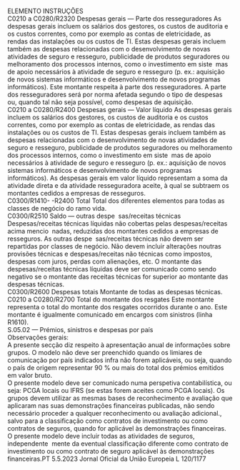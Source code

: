  
ELEMENTO  INSTRUÇÕES  
C0210 a 
C0280/R2320  Despesas gerais — Parte 
dos resseguradores  As despesas gerais incluem os salários dos gestores, os custos de auditoria e os custos 
correntes, como por exemplo as contas de eletricidade, as rendas das instalações ou os 
custos de TI. Estas despesas gerais incluem também as despesas relacionadas com o 
desenvolvimento de novas atividades de seguro e resseguro, publicidade de produtos 
seguradores ou melhoramento dos processos internos, como o investimento em siste ­
mas de apoio necessários à atividade de seguro e resseguro (p. ex.: aquisição de novos 
sistemas informáticos e desenvolvimento de novos programas informáticos). 
Este montante respeita à parte dos resseguradores. 
A parte dos resseguradores será por norma afetada segundo o tipo de despesas ou, 
quando tal não seja possível, como despesas de aquisição.  
C0210 a 
C0280/R2400  Despesas gerais — Valor 
líquido  As despesas gerais incluem os salários dos gestores, os custos de auditoria e os custos 
correntes, como por exemplo as contas de eletricidade, as rendas das instalações ou os 
custos de TI. Estas despesas gerais incluem também as despesas relacionadas com o 
desenvolvimento de novas atividades de seguro e resseguro, publicidade de produtos 
seguradores ou melhoramento dos processos internos, como o investimento em siste ­
mas de apoio necessários à atividade de seguro e resseguro (p. ex.: aquisição de novos 
sistemas informáticos e desenvolvimento de novos programas informáticos). 
As despesas gerais em valor líquido representam a soma da atividade direta e da 
atividade resseguradora aceite, à qual se subtraem os montantes cedidos a empresas 
de resseguros.  
C0300/R1410- 
-R2400  Total  Total dos diferentes elementos para todas as classes de negócio do ramo vida.  
C0300/R2510  Saldo — outras despe ­
sas/receitas técnicas  Despesas/receitas técnicas líquidas não cobertas pelas despesas/receitas acima mencio ­
nadas, reduzidas dos montantes cedidos a empresas de resseguros. As outras despe ­
sas/receitas técnicas não devem ser repartidas por classes de negócio. Não devem incluir 
alterações noutras provisões técnicas e despesas/receitas não técnicas como impostos, 
despesas com juros, perdas com alienações, etc. 
O montante das despesas/receitas técnicas líquidas deve ser comunicado como sendo 
negativo se o montante das receitas técnicas for superior ao montante das despesas 
técnicas.  
C0300/R2600  Despesas totais  Montante de todas as despesas técnicas.  
C0210 a 
C0280/R2700  Total do montante dos 
resgates  Este montante representa o total do montante dos resgates ocorridos durante o ano. 
Este montante é igualmente comunicado em encargos com sinistros (linha R1610).  
S.05.02 — Prémios, sinistros e despesas por país  
Observações gerais:  
A presente secção diz respeito à apresentação anual de informações sobre grupos. O modelo não deve ser preenchido 
quando os limiares de comunicação por país indicados  infra  não forem aplicáveis, ou seja, quando o país de origem 
representar 90 % ou mais do total dos prémios emitidos em valor bruto.  
O presente modelo deve ser comunicado numa perspetiva contabilística, ou seja: PCGA locais ou IFRS (se estas forem 
aceites como PCGA locais). Os grupos devem utilizar as mesmas bases de reconhecimento e avaliação que aplicaram nas 
suas demonstrações financeiras publicadas, não sendo necessário proceder a qualquer reconhecimento ou avaliação 
adicional., salvo para a classificação como contratos de investimento ou como contratos de seguros, quando for 
aplicável às demonstrações financeiras. O presente modelo deve incluir todas as atividades de seguros, independente ­
mente da eventual classificação diferente como contrato de investimento ou como contrato de seguro aplicável às 
demonstrações financeiras.PT  5.5.2023 Jornal Oficial da União Europeia L 120/1177